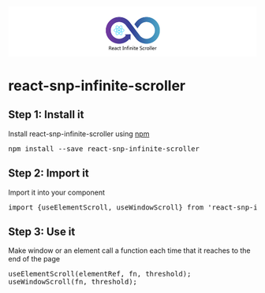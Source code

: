 <div>
    <a href="https://github.com/rezaerami/react-infinite-scroller-snp">
        <img src="logo.jpg" />
    </a>
    <h1>react-snp-infinite-scroller</h1>
    <section>
      <h2>
        <span>Step 1: </span>
        <b>Install it</b>
      </h2>
      <p>Install react-snp-infinite-scroller using <a target="_blank" href="https://www.npmjs.com/package/react-snp-infinite-scroller">npm</a></p>
      <pre>npm install --save react-snp-infinite-scroller</pre>
    </section>
    <section>
      <h2>
        <span>Step 2: </span>
        <b>Import it</b>
      </h2>
      <p>Import it into your component</p>
      <pre>import {useElementScroll, useWindowScroll} from 'react-snp-infinite-scroller';</pre>
    </section>
    <section>
      <h2>
        <span>Step 3: </span>
        <b>Use it</b>
      </h2>
      <p>Make window or an element call a function each time that it reaches to the end of the page</p>
      <pre>useElementScroll(elementRef, fn, threshold);
useWindowScroll(fn, threshold);</pre>
    </section>
  </div>
